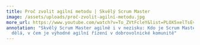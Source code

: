 ```yaml
---
title: Proč zvolit agilní metodu | Skvělý Scrum Master
image: /assets/uploads/proč-zvolit-agilní-metodu.jpg
more_url: https://www.youtube.com/watch?v=To_ZVtFcleY&list=PLOX5xelTsEv8lEC9EOhKA67f4TXaTsQRw&index=2&ab_channel=%C4%8Cesko.Digital
annotation: "Skvělý Scrum Master agilně i v nezisku: Kdo je Scrum Master a co
  dělá, v čem je výhodné agilní řízení v dobrovolnické komunitě"
---
```

